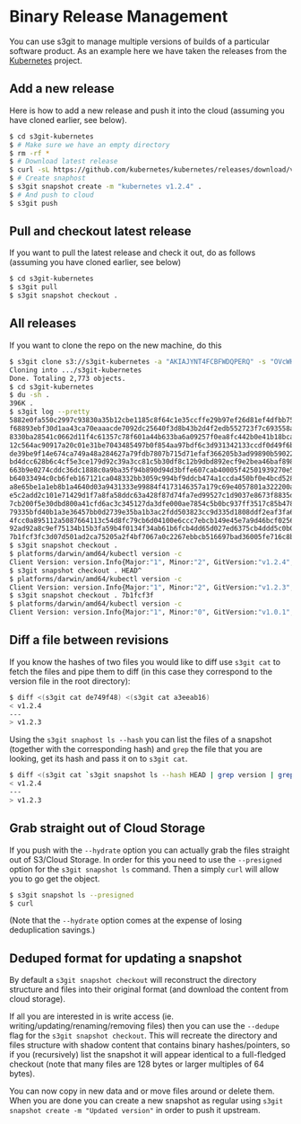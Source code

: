 
Binary Release Management
=========================

You can use s3git to manage multiple versions of builds of a particular software product. As an example here we have taken the releases from the [Kubernetes](https://github.com/kubernetes/kubernetes) project.

Add a new release
-----------------

Here is how to add a new release and push it into the cloud (assuming you have cloned earlier, see below).

```sh
$ cd s3git-kubernetes
$ # Make sure we have an empty directory
$ rm -rf *
$ # Download latest release
$ curl -sL https://github.com/kubernetes/kubernetes/releases/download/v1.2.4/kubernetes.tar.gz | tar xz -C ..
$ # Create snaphost
$ s3git snapshot create -m "kubernetes v1.2.4" .
$ # And push to cloud
$ s3git push
```

Pull and checkout latest release
--------------------------------

If you want to pull the latest release and check it out, do as follows (assuming you have cloned earlier, see below)

```sh
$ cd s3git-kubernetes
$ s3git pull
$ s3git snapshot checkout .
```

All releases
------------

If you want to clone the repo on the new machine, do this

```sh
$ s3git clone s3://s3git-kubernetes -a "AKIAJYNT4FCBFWDQPERQ" -s "OVcWH7ZREUGhZJJAqMq4GVaKDKGW6XyKl80qYvkW"
Cloning into .../s3git-kubernetes
Done. Totaling 2,773 objects.
$ cd s3git-kubernetes
$ du -sh .
396K .
$ s3git log --pretty
5882e0fa550c2997c93830a35b12cbe1185c8f64c1e35ccffe29b97ef26d81ef4dfbb75cd5dfca8993430a82a2f48ff0b7 kubernetes v1.2.4
f68893ebf30d1aa43ca70eaaacde7092dc25640f3d8b43b2d4f2edb552723f7c693558a3ded8bbfe4779b0eca221f93e29 kubernetes v1.2.3
8330ba28541c0662d11f4c61357c78f601a44b633ba6a09257f0ea8fc442b0e41b18bcac4b34a875e4161d5bd921dc6468 kubernetes v1.2.2
12c564ac90917a20c01e31be7043485497b0f854aa97bdf6c3d931342133ccdf0d49f6b7ebd01cca2b7ce50f1de59a3359 kubernetes v1.2.1
de39be9f14e674ca749a48a284627a79fdb7807b715d71efaf366205b3ad99890b59022cdbbbd2c7e6c9ece8ba5ce1f158 kubernetes v1.2.0
bd4dcc628b6c4cf5e3ce179d92c39a3cc81c5b30df8c12b9dbd892ecf9e2bea46baf8980cbfe13a617ab5882bd8a2f5d92 kubernetes v1.1.8
663b9e0274cddc36dc1888c0a9ba35f94b890d94d3bffe607cab40005f42501939270e53fb7b0985e7a0aae3346cc65171 kubernetes v1.1.7
b64033494c0cb6feb167121ca048332bb3059c994bf9ddcb474a1ccda450bf0e4bcd528b4581634dbad619713d563c5944 kubernetes v1.1.4
a8e65be1a1eb8b1a4640d03a9431333e99884f4173146357a179c69e4057801a322200a1b1e73217408e29a331d94e40e1 kubernetes v1.1.3
e5c2add2c101e71429d1f7a8fa58ddc63a428f87d74fa7ed99527c1d9037e8673f8835d3bb207b3eb3f87d8c874564f94d kubernetes v1.1.2
7cb200f5e30dbd800a41cfd6ac3c345127da3dfe000ae7854c5b0bc937ff3517c85b478ecde26affaa5d6b51326ed38715 kubernetes v1.1.1
79335bfd40b1a3e36457bb0d2739e35ba1b3ac2fdd503823cc9d335d1808ddf2eaf3fa65d29ad0559196dbaccb5705e8b8 kubernetes v1.0.7
4fcc0a895112a5087664113c54d8fc79cb6d04100e6ccc7ebcb149e45e7a9d46bcf0256dbe6b9516d5a42c4e861451587d kubernetes v1.0.6
92ad92a8c9ef75134b15b3fa59b4f0134f34ab61b6fcb4dd65d027ed6375cb4ddd5c0b0f063b70c8126cb2548960597674 kubernetes v1.0.3
7b1fcf3fc3d07d501ad2ca75205a2f4bf7067a0c2267ebbcb516697bad36005fe716c8b239ce664e0a6ee1adf36130f328 kubernetes v1.0.1
$ s3git snapshot checkout . 
$ platforms/darwin/amd64/kubectl version -c
Client Version: version.Info{Major:"1", Minor:"2", GitVersion:"v1.2.4", GitCommit:"3eed1e3be6848b877ff80a93da3785d9034d0a4f", GitTreeState:"clean"}
$ s3git snapshot checkout . HEAD^
$ platforms/darwin/amd64/kubectl version -c
Client Version: version.Info{Major:"1", Minor:"2", GitVersion:"v1.2.3", GitCommit:"882d296a99218da8f6b2a340eb0e81c69e66ecc7", GitTreeState:"clean"}
$ s3git snapshot checkout . 7b1fcf3f
$ platforms/darwin/amd64/kubectl version -c
Client Version: version.Info{Major:"1", Minor:"0", GitVersion:"v1.0.1", GitCommit:"6a5c06e3d1eb27a6310a09270e4a5fb1afa93e74", GitTreeState:"clean"}
```

Diff a file between revisions
-----------------------------

If you know the hashes of two files you would like to diff use `s3git cat` to fetch the files and pipe them to diff (in this case they correspond to the version file in the root directory):

```sh
$ diff <(s3git cat de749f48) <(s3git cat a3eeab16)
< v1.2.4
---
> v1.2.3
```

Using the `s3git snaphost ls --hash` you can list the files of a snapshot (together with the corresponding hash) and `grep` the file that you are looking, get its hash and pass it on to `s3git cat`.

```sh
$ diff <(s3git cat `s3git snapshot ls --hash HEAD | grep version | grep -v docs | awk '{print $2}'`) <(s3git cat `s3git snapshot ls --hash HEAD^ | grep version | grep -v docs | awk '{print $2}'`)
< v1.2.4
---
> v1.2.3
```

Grab straight out of Cloud Storage
----------------------------------

If you push with the `--hydrate` option you can actually grab the files straight out of S3/Cloud Storage. In order for this you need to use the `--presigned` option for the `s3git snapshot ls` command. Then a simply `curl` will allow you to go get the object.

```sh
$ s3git snapshot ls --presigned
$ curl 
```

(Note that the `--hydrate` option comes at the expense of losing deduplication savings.)

Deduped format for updating a snapshot
--------------------------------------

By default a `s3git snapshot checkout` will reconstruct the directory structure and files into their original format (and download the content from cloud storage).

If all you are interested in is write access (ie. writing/updating/renaming/removing files) then you can use the `--dedupe` flag for the `s3git snapshot checkout`. This will recreate the directory and files structure with shadow content that contains binary hashes/pointers, so if you (recursively) list the snapshot it will appear identical to a full-fledged checkout (note that many files are 128 bytes or larger multiples of 64 bytes).

You can now copy in new data and or move files around or delete them. When you are done you can create a new snapshot as regular using `s3git snapshot create -m "Updated version"` in order to push it upstream.

